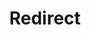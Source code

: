 ﻿---
layout: src/layouts/Redirect.astro
title: Redirect
redirect: https://yamldoc.liuyan.wang/docs/infrastructure/workers/built-in-worker
pubDate:  2023-01-01
navSearch: false
navSitemap: false
navMenu: false
---
